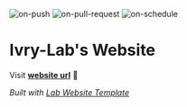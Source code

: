 
  ![on-push](../../actions/workflows/on-push.yaml/badge.svg)
  ![on-pull-request](../../actions/workflows/on-pull-request.yaml/badge.svg)
  ![on-schedule](../../actions/workflows/on-schedule.yaml/badge.svg)

  # Ivry-Lab's Website

  Visit **[website url](#)** 🚀

  _Built with [Lab Website Template](https://greene-lab.gitbook.io/lab-website-template-docs)_
